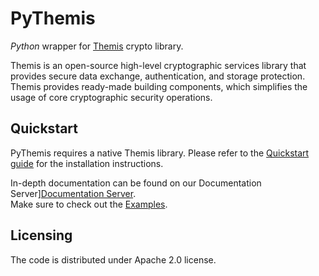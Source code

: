 # PyThemis

_Python_ wrapper for [Themis] crypto library.

Themis is an open-source high-level cryptographic services library that provides secure data exchange, authentication, and storage protection.
Themis provides ready-made building components, which simplifies the usage of core cryptographic security operations.

[Themis]: https://github.com/cossacklabs/themis

## Quickstart

PyThemis requires a native Themis library.
Please refer to the [Quickstart guide] for the installation instructions.

In-depth documentation can be found on our Documentation Server][Documentation Server].     
Make sure to check out the [Examples].
<!--

TODO: refer to simulators, code samples, and tests here

-->

[Quickstart guide]: https://docs.cossacklabs.com/pages/python-howto/
[Documentation Server]: https://docs.cossacklabs.com/products/themis/
[Examples]: /docs/examples/python


## Licensing

The code is distributed under Apache 2.0 license.

